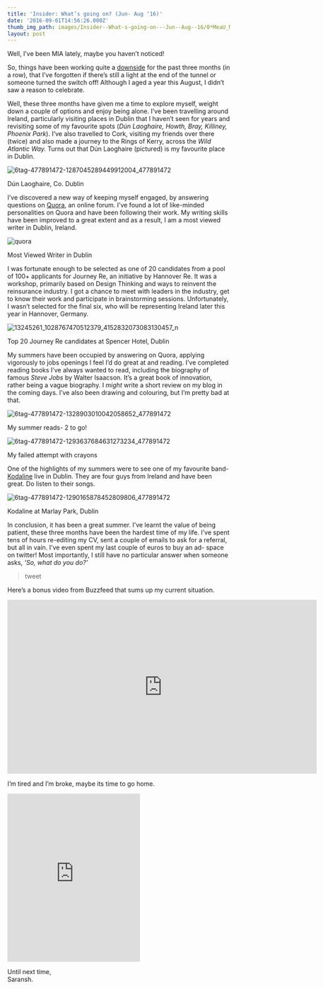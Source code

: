 ```yaml
---
title: 'Insider: What’s going on? (Jun- Aug ‘16)'
date: '2016-09-01T14:56:26.000Z'
thumb_img_path: images/Insider--What-s-going-on---Jun--Aug--16/0*MeaU_M4ElBBh1WZx.jpg
layout: post
---
```

Well, I’ve been MIA lately, maybe you haven’t noticed!

So, things have been working quite a [downside](/posts/-un-employed-and-frustrated/) for the past three months (in a row), that I’ve forgotten if there’s still a light at the end of the tunnel or someone turned the switch off! Although I aged a year this August, I didn’t saw a reason to celebrate.

Well, these three months have given me a time to explore myself, weight down a couple of options and enjoy being alone. I’ve been travelling around Ireland, particularly visiting places in Dublin that I haven’t seen for years and revisiting some of my favourite spots (*Dún Laoghaire, Howth, Bray, Killiney, Phoenix Park*). I’ve also travelled to Cork, visiting my friends over there (twice) and also made a journey to the Rings of Kerry, across the *Wild Atlantic Way.* Turns out that Dún Laoghaire (pictured) is my favourite place in Dublin.

![6tag-477891472-1287045289449912004_477891472](/images/Insider--What-s-going-on---Jun--Aug--16/0*MeaU_M4ElBBh1WZx.jpg)

<figcaption>Dún Laoghaire, Co.&nbsp;Dublin</figcaption>

I’ve discovered a new way of keeping myself engaged, by answering questions on [Quora](https://www.quora.com/profile/Saransh-Agarwal-2), an online forum. I’ve found a lot of like-minded personalities on Quora and have been following their work. My writing skills have been improved to a great extent and as a result, I am a most viewed writer in Dublin, Ireland.

![quora](/images/Insider--What-s-going-on---Jun--Aug--16/0*ImbIZaBarxoberm1.png)

<figcaption>Most Viewed Writer in&nbsp;Dublin</figcaption>

I was fortunate enough to be selected as one of 20 candidates from a pool of 100+ applicants for Journey Re, an initiative by Hannover Re. It was a workshop, primarily based on Design Thinking and ways to reinvent the reinsurance industry. I got a chance to meet with leaders in the industry, get to know their work and participate in brainstorming sessions. Unfortunately, I wasn’t selected for the final six, who will be representing Ireland later this year in Hannover, Germany.

![13245261_1028767470512379_4152832073083130457_n](/images/Insider--What-s-going-on---Jun--Aug--16/0*vMHVRA6G_Unv5sO1.jpg)

<figcaption>Top 20 Journey Re candidates at Spencer Hotel,&nbsp;Dublin</figcaption>

My summers have been occupied by answering on Quora, applying vigorously to jobs openings I feel I’d do great at and reading. I’ve completed reading books I’ve always wanted to read, including the biography of famous *Steve Jobs* by Walter Isaacson. It’s a great book of innovation, rather being a vague biography. I *might* write a short review on my blog in the coming days. I’ve also been drawing and colouring, but I’m pretty bad at that.

![6tag-477891472-1328903010042058652_477891472](/images/Insider--What-s-going-on---Jun--Aug--16/0*8SbIKAOtij60Tx7S.jpg)

<figcaption>My summer reads- 2 to&nbsp;go!</figcaption>

![6tag-477891472-1293637684631273234_477891472](/images/Insider--What-s-going-on---Jun--Aug--16/0*BMvyV7ANZjmuqM45.jpg)

<figcaption>My failed attempt with&nbsp;crayons</figcaption>

One of the highlights of my summers were to see one of my favourite band- [Kodaline](https://open.spotify.com/artist/4BxCuXFJrSWGi1KHcVqaU4) live in Dublin. They are four guys from Ireland and have been great. Do listen to their songs.

![6tag-477891472-1290165878452809806_477891472](/images/Insider--What-s-going-on---Jun--Aug--16/0*8DJ2f3IRhJCXBsju.jpg)

<figcaption>Kodaline at Marlay Park,&nbsp;Dublin</figcaption>

In conclusion, it has been a great summer. I’ve learnt the value of being patient, these three months have been the hardest time of my life. I’ve spent tens of hours re-editing my CV, sent a couple of emails to ask for a referral, but all in vain. I’ve even spent my last couple of euros to buy an ad- space on twitter! Most importantly, I still have no particular answer when someone asks, *‘So, what do you do?’*

<blockquote class="twitter-tweet">tweet<a href="https://twitter.com/_saranshagarwal/status/768587953509638144"></a></blockquote><script async="" src="https://platform.twitter.com/widgets.js" charset="utf-8"></script>

Here’s a bonus video from Buzzfeed that sums up my current situation.

<iframe src="https://www.youtube.com/embed/DvOb7_eZKE4?feature=oembed" width="700" height="393" frameborder="0" scrolling="no"></iframe>

I’m tired and I’m broke, maybe its time to go home.

<iframe src="https://embed.spotify.com/?uri=spotify:track:48Q3vCqftpT9vfrz7LYA1M" width="300" height="380" frameborder="0" scrolling="no"></iframe>

Until next time,  
Saransh.
